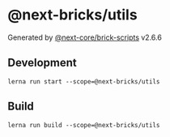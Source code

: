 # @next-bricks/utils

Generated by [@next-core/brick-scripts] v2.6.6

## Development

`lerna run start --scope=@next-bricks/utils`

## Build

`lerna run build --scope=@next-bricks/utils`

[@next-core/brick-scripts]: https://github.com/easyops-cn/next-core/tree/master/packages/brick-scripts
